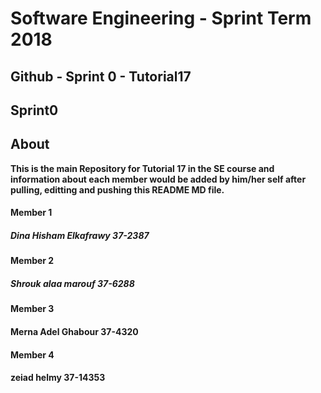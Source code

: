 
# **Software Engineering - Sprint Term 2018**
## Github - Sprint 0 - Tutorial17



## Sprint0

## About
   **This is the main Repository for Tutorial 17 in the SE course and information about each member would be added by him/her self after pulling, editting and pushing this README MD file.**

#### Member 1
##### Dina Hisham Elkafrawy 37-2387


#### Member 2
##### Shrouk alaa marouf 37-6288

#### Member 3
#### Merna Adel Ghabour 37-4320

#### Member 4
#### zeiad helmy 37-14353
